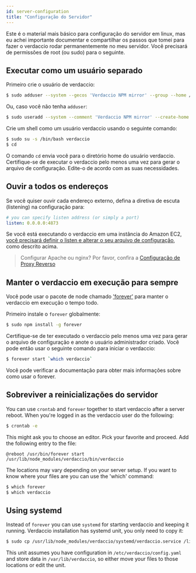 ```yaml
---
id: server-configuration
title: "Configuração do Servidor"
---
```


Este é o material mais básico para configuração do servidor em linux, mas eu achei importante documentar e compartilhar os passos que tomei para fazer o verdaccio rodar permanentemente no meu servidor. Você precisará de permissões de root (ou sudo) para o seguinte.

## Executar como um usuário separado

Primeiro crie o usuário de verdaccio:

```bash
$ sudo adduser --system --gecos 'Verdaccio NPM mirror' --group --home /var/lib/verdaccio verdaccio
```

Ou, caso você não tenha `adduser`:

```bash
$ sudo useradd --system --comment 'Verdaccio NPM mirror' --create-home --home-dir /var/lib/verdaccio --shell /sbin/nologin verdaccio
```

Crie um shell como um usuário verdaccio usando o seguinte comando:

```bash
$ sudo su -s /bin/bash verdaccio
$ cd
```

O comando `cd` envia você para o diretório home do usuário verdaccio. Certifique-se de executar o verdaccio pelo menos uma vez para gerar o arquivo de configuração. Edite-o de acordo com as suas necessidades.

## Ouvir a todos os endereços

Se você quiser ouvir cada endereço externo, defina a diretiva de escuta (listening) na configuração para:

```yaml
# you can specify listen address (or simply a port)
listen: 0.0.0.0:4873
```

Se você está executando o verdaccio em uma instância do Amazon EC2, [você precisará definir o listen e alterar o seu arquivo de configuração](https://github.com/verdaccio/verdaccio/issues/314#issuecomment-327852203), como descrito acima.

> Configurar Apache ou nginx? Por favor, confira a [Configuração de Proxy Reverso](reverse-proxy.md)

## Manter o verdaccio em execução para sempre

Você pode usar o pacote de node chamado ['forever'](https://github.com/nodejitsu/forever) para manter o verdaccio em execução o tempo todo.

Primeiro instale o `forever` globalmente:

```bash
$ sudo npm install -g forever
```

Certifique-se de ter executado o verdaccio pelo menos uma vez para gerar o arquivo de configuração e anote o usuário administrador criado. Você pode então usar o seguinte comando para iniciar o verdaccio:

```bash
$ forever start `which verdaccio`
```

Você pode verificar a documentação para obter mais informações sobre como usar o forever.

## Sobreviver a reinicializações do servidor

You can use `crontab` and `forever` together to start verdaccio after a server reboot. When you're logged in as the verdaccio user do the following:

```bash
$ crontab -e
```

This might ask you to choose an editor. Pick your favorite and proceed. Add the following entry to the file:

    @reboot /usr/bin/forever start /usr/lib/node_modules/verdaccio/bin/verdaccio
    

The locations may vary depending on your server setup. If you want to know where your files are you can use the 'which' command:

```bash
$ which forever
$ which verdaccio
```

## Using systemd

Instead of `forever` you can use `systemd` for starting verdaccio and keeping it running. Verdaccio installation has systemd unit, you only need to copy it:

```bash
$ sudo cp /usr/lib/node_modules/verdaccio/systemd/verdaccio.service /lib/systemd/system/ && sudo systemctl daemon-reload
```

This unit assumes you have configuration in `/etc/verdaccio/config.yaml` and store data in `/var/lib/verdaccio`, so either move your files to those locations or edit the unit.